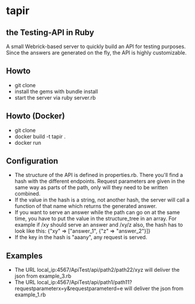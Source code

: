 # tapir
## the **T**esting-**API** in **R**uby

A small Webrick-based server to quickly build an API for testing purposes. Since the answers are generated on the fly, the API is highly customizable.

## Howto
* git clone
* install the gems with bundle install
* start the server via ruby server.rb

## Howto (Docker)
* git clone
* docker build -t tapir .
* docker run 

## Configuration
* The structure of the API is defined in properties.rb. There you'll find a hash with the different endpoints. Request parameters are given in the same way as parts of the path, only will they need to be written combined.
* If the value in the hash is a string, not another hash, the server will call a function of that name which returns the generated answer.
* If you want to serve an answer while the path can go on at the same time, you have to put the value in the structure_tree in an array. For example if /xy should serve an answer and /xy/z also, the hash has to look like this: {"xy" => ["answer_1", {"z" => "answer_2"}]}
* If the key in the hash is "aaany", any request is served.

## Examples
* The URL local_ip:4567/ApiTest/api/path2/path22/xyz will deliver the json from example_3.rb
* The URL local_ip:4567/ApiTest/api/path1/path11?requestparameterx=y&requestparameterd=e will deliver the json from example_1.rb
